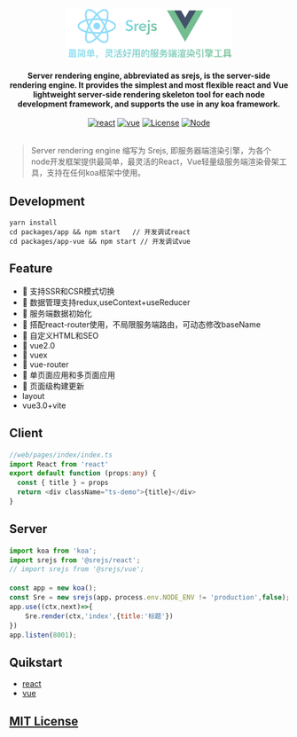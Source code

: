 <div align="center">
  <img src="./doc/Srejs.png" width="300" />
</div>
<br />

<div align="center">
  <strong>Server rendering engine, abbreviated as srejs, is the server-side rendering engine. It provides the simplest and most flexible react and Vue lightweight server-side rendering skeleton tool for each node development framework, and supports the use in any koa framework.</strong>
</div>
<br />
<div align="center">
<a href="https://npmcharts.com/compare/@srejs/react" target="_blank"><img src="https://img.shields.io/npm/dt/@srejs/react" alt="react"></a>
<a href="https://npmcharts.com/compare/@srejs/react" target="_blank"><img src="https://img.shields.io/npm/dt/@srejs/vue" alt="vue"></a>
<a href="https://github.com/dazjean/Srejs" target="_blank"><img src="https://img.shields.io/npm/l/vue.svg" alt="License"></a>
<a href="https://github.com/dazjean/Srejs" target="_blank"><img src="https://img.shields.io/badge/node-%3E=10-green.svg" alt="Node"></a>
</div>
<br />

> Server rendering engine 缩写为 Srejs, 即服务器端渲染引擎，为各个node开发框架提供最简单，最灵活的React，Vue轻量级服务端渲染骨架工具，支持在任何koa框架中使用。

## Development
```shell
yarn install
cd packages/app && npm start   // 开发调试react
cd packages/app-vue && npm start // 开发调试vue
```

## Feature
- 🚀 支持SSR和CSR模式切换
- 🚀 数据管理支持redux,useContext+useReducer
- 🚀 服务端数据初始化
- 🚀 搭配react-router使用，不局限服务端路由，可动态修改baseName
- 🚀 自定义HTML和SEO
- 🚀 vue2.0
- 🚀 vuex
- 🚀 vue-router
- 🚀 单页面应用和多页面应用
- 🚀 页面级构建更新
- layout
- vue3.0+vite

## Client
```ts
//web/pages/index/index.ts
import React from 'react'
export default function (props:any) {
  const { title } = props
  return <div className="ts-demo">{title}</div>
}
```

## Server
```js
import koa from 'koa';
import srejs from '@srejs/react';
// import srejs from '@srejs/vue'; 

const app = new koa();
const Sre = new srejs(app，process.env.NODE_ENV != 'production',false); 
app.use((ctx,next)=>{
    Sre.render(ctx,'index',{title:'标题'})
})
app.listen(8001);
```

## Quikstart
- [react](https://github.com/dazjean/Srejs/tree/main/packages/core-react)
- [vue](https://github.com/dazjean/Srejs/tree/main/packages/core-vue)

## [MIT License](./LICENSE)

